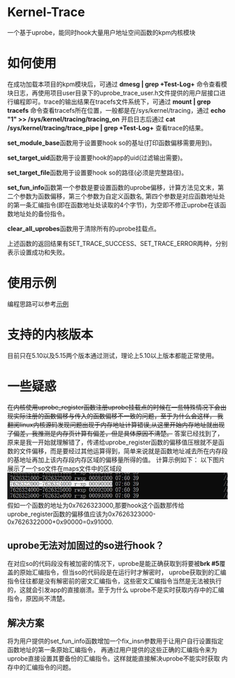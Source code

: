 # Kernel-Trace
一个基于uprobe，能同时hook大量用户地址空间函数的kpm内核模块


# 如何使用
在成功加载本项目的kpm模块后，可通过 **dmesg | grep +Test-Log+** 命令查看模块日志，再使用项目user目录下的uprobe_trace_user.h文件提供的用户层接口进行编程即可。trace的输出结果在tracefs文件系统下，可通过 **mount | grep tracefs** 命令查看tracefs所在位置，一般都是在/sys/kernel/tracing，通过 **echo "1" >> /sys/kernel/tracing/tracing_on** 开启日志后通过 **cat /sys/kernel/tracing/trace_pipe | grep +Test-Log+** 查看trace的结果。

**set_module_base**函数用于设置要hook so的基址(打印函数偏移需要用到)。

**set_target_uid**函数用于设置要hook的app的uid(过滤输出需要)。

**set_target_file**函数用于设置要hook so的路径(必须是完整路径)。

**set_fun_info**函数第一个参数是要设置函数的uprobe偏移，计算方法见文末，第二个参数为函数偏移，第三个参数为自定义函数名,
第四个参数是对应函数地址处的第一条汇编指令(即在函数地址处读取的4个字节)，为空即不修正uprobe在该函数地址处的备份指令。

**clear_all_uprobes**函数用于清除所有的uprobe挂载点。

上述函数的返回结果有SET_TRACE_SUCCESS、SET_TRACE_ERROR两种，分别表示设置成功和失败。

# 使用示例
编程思路可以参考[示例](https://github.com/AndroidReverser-Test/Il2cppTraceModule/blob/main/app/src/main/cpp/il2cpp_trace.cpp)

# 支持的内核版本
目前只在5.10以及5.15两个版本通过测试，理论上5.10以上版本都能正常使用。

# 一些疑惑
~~在内核使用uprobe_register函数注册uprobe挂载点的时候在一些特殊情况下会出现实际注册的函数偏移与传入的函数偏移不一致的问题，至于为什么会这样， 我翻阅linux内核源码发现问题出现于内存地址计算错误,从这里开始内存地址就出现了偏差，我推测是内存页计算有偏差，但是具体原因不清楚。~~
答案已经找到了，原来是我一开始就理解错了，传递给uprobe_register函数的偏移值压根就不是函数的文件偏移，而是要经过其他运算得到，简单来说就是函数地址减去所在内存段的基地址再加上该内存段内存区域的偏移量所得的值。
计算示例如下：
以下图片展示了一个so文件在maps文件中的区域段
![计算示例](./pic/偏移计算.JPG)
假如一个函数的地址为0x7626323000,那要hook这个函数那传给uprobe_register函数的偏移值应该为0x7626323000-0x7626322000+0x90000=0x91000.

## uprobe无法对加固过的so进行hook？
在对应so的代码段没有被加密的情况下，uprobe是能正确获取到将要被**brk #5**覆盖的原始汇编指令，但当so的代码段是在运行时才解密时，
uprobe获取到的汇编指令往往都是没有解密前的密文汇编指令，这些密文汇编指令当然是无法被执行的，这就会引发app的直接崩溃。至于为什么
uprobe不是实时获取内存中的汇编指令，原因尚不清楚。

## 解决方案
将为用户提供的set_fun_info函数增加一个fix_insn参数用于让用户自行设置指定函数地址的第一条原始汇编指令，
再通过用户提供的这些正确的汇编指令来为uprobe直接设置其要备份的汇编指令。这样就能直接解决uprobe不能实时获取
内存中的汇编指令的问题。
